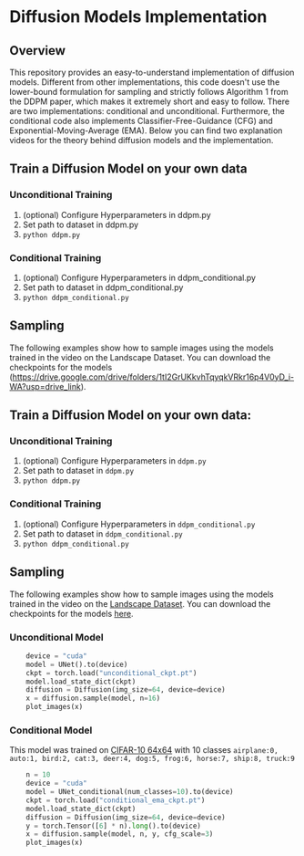 # Diffusion Models Implementation

## Overview

This repository provides an easy-to-understand implementation of diffusion models. Different from other implementations, this code doesn't use the lower-bound formulation for sampling and strictly follows Algorithm 1 from the DDPM paper, which makes it extremely short and easy to follow. There are two implementations: conditional and unconditional. Furthermore, the conditional code also implements Classifier-Free-Guidance (CFG) and Exponential-Moving-Average (EMA). Below you can find two explanation videos for the theory behind diffusion models and the implementation.

## Train a Diffusion Model on your own data

### Unconditional Training

1. (optional) Configure Hyperparameters in ddpm.py
2. Set path to dataset in ddpm.py
3. `python ddpm.py`

### Conditional Training

1. (optional) Configure Hyperparameters in ddpm_conditional.py
2. Set path to dataset in ddpm_conditional.py
3. `python ddpm_conditional.py`

## Sampling

The following examples show how to sample images using the models trained in the video on the Landscape Dataset. You can download the checkpoints for the models (https://drive.google.com/drive/folders/1tI2GrUKkvhTqyqkVRkr16p4V0yD_i-WA?usp=drive_link).

## Train a Diffusion Model on your own data:
### Unconditional Training
1. (optional) Configure Hyperparameters in ```ddpm.py```
2. Set path to dataset in ```ddpm.py```
3. ```python ddpm.py```

### Conditional Training
1. (optional) Configure Hyperparameters in ```ddpm_conditional.py```
2. Set path to dataset in ```ddpm_conditional.py```
3. ```python ddpm_conditional.py```

## Sampling
The following examples show how to sample images using the models trained in the video on the [Landscape Dataset](https://www.kaggle.com/datasets/arnaud58/landscape-pictures). You can download the checkpoints for the models [here](https://drive.google.com/drive/folders/1beUSI-edO98i6J9pDR67BKGCfkzUL5DX?usp=sharing).
### Unconditional Model
```python
    device = "cuda"
    model = UNet().to(device)
    ckpt = torch.load("unconditional_ckpt.pt")
    model.load_state_dict(ckpt)
    diffusion = Diffusion(img_size=64, device=device)
    x = diffusion.sample(model, n=16)
    plot_images(x)
```

### Conditional Model
This model was trained on [CIFAR-10 64x64](https://www.kaggle.com/datasets/joaopauloschuler/cifar10-64x64-resized-via-cai-super-resolution) with 10 classes ```airplane:0, auto:1, bird:2, cat:3, deer:4, dog:5, frog:6, horse:7, ship:8, truck:9```
```python
    n = 10
    device = "cuda"
    model = UNet_conditional(num_classes=10).to(device)
    ckpt = torch.load("conditional_ema_ckpt.pt")
    model.load_state_dict(ckpt)
    diffusion = Diffusion(img_size=64, device=device)
    y = torch.Tensor([6] * n).long().to(device)
    x = diffusion.sample(model, n, y, cfg_scale=3)
    plot_images(x)
```




